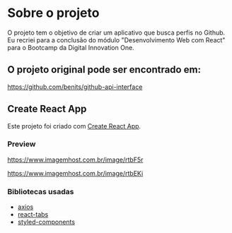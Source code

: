 # Sobre o projeto

O projeto tem o objetivo de criar um aplicativo que busca perfis no Github.
Eu recriei para a conclusão do módulo "Desenvolvimento Web com React" para o Bootcamp da Digital Innovation One.

## O projeto original pode ser encontrado em:
https://github.com/benits/github-api-interface

## Create React App

Este projeto foi criado com [Create React App](https://github.com/facebook/create-react-app).

### Preview

https://www.imagemhost.com.br/image/rtbF5r

https://www.imagemhost.com.br/image/rtbEKi

### Bibliotecas usadas

- [axios](https://www.npmjs.com/package/axios)
- [react-tabs](https://www.npmjs.com/package/react-tabs)
- [styled-components](https://styled-components.com/)

